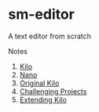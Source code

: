 # sm-editor
A text editor from scratch


Notes

1. [Kilo](http://viewsourcecode.org/snaptoken/kilo/index.html)
2. [Nano](https://www.nano-editor.org/git.php)
3. [Original Kilo](https://github.com/antirez/kilo)
4. [Challenging Projects](https://web.eecs.utk.edu/~azh/blog/challengingprojects.html)
5. [Extending Kilo](https://www.mattduck.com/build-your-own-text-editor.html)
